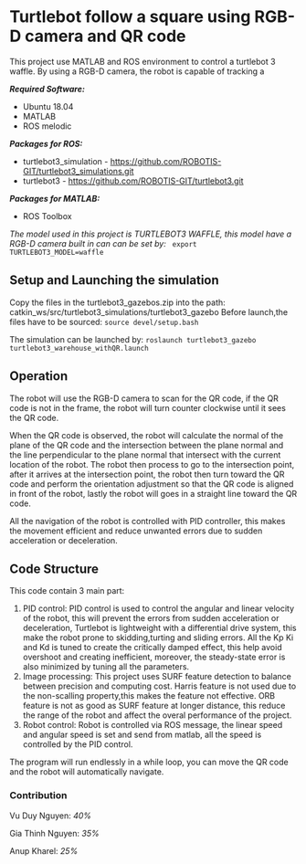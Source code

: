 # Turtlebot follow a square using RGB-D camera and QR code

This project use MATLAB and ROS environment to control a turtlebot 3 waffle. By using a RGB-D camera, the robot is capable of tracking a 

<b> <i>Required Software: </i></b>
- Ubuntu 18.04
- MATLAB
- ROS melodic

<b> <i>Packages for ROS: </i></b>
  - turtlebot3_simulation -  https://github.com/ROBOTIS-GIT/turtlebot3_simulations.git
  - turtlebot3 - https://github.com/ROBOTIS-GIT/turtlebot3.git

<b> <i>Packages for MATLAB: </i></b>
  - ROS Toolbox

<i>The model used in this project is TURTLEBOT3 WAFFLE, this model have a RGB-D camera built in can can be set by: </i>
<code> export TURTLEBOT3_MODEL=waffle </code>

<h2><b>Setup and Launching the simulation</b></h2>
Copy the files in the turtlebot3_gazebos.zip into the path: catkin_ws/src/turtlebot3_simulations/turtlebot3_gazebo
Before launch,the files have to be sourced:
<code>source devel/setup.bash</code>

The simulation can be launched by:
<code>roslaunch turtlebot3_gazebo turtlebot3_warehouse_withQR.launch</code>
<h2><b> Operation </b></h2> 
The robot will use the RGB-D camera to scan for the QR code, if the QR code is not in the frame, the robot will turn counter clockwise until it sees the QR code.

When the QR code is observed, the robot will calculate the normal of the plane of the QR code and the intersection between the plane normal and the line perpendicular to the plane normal that intersect with the current location of the robot.
The robot then process to go to the intersection point, after it arrives at the intersection point, the robot then turn toward the QR code and perform the orientation adjustment so that the QR code is aligned in front of the robot, lastly the robot will goes in a straight line toward the QR code.

All the navigation of the robot is controlled with PID controller, this makes the movement efficient and reduce unwanted errors due to sudden acceleration or deceleration.

## Code Structure
This code contain 3 main part:
1. PID control: PID control is used to control the angular and linear velocity of the robot, this will prevent the errors from sudden acceleration or deceleration, Turtlebot is lightweight with a differential drive system, this make the robot prone to skidding,turting and sliding errors. All the Kp Ki and Kd is tuned to create the critically damped effect, this help avoid overshoot and creating inefficient, moreover, the steady-state error is also minimized by tuning all the parameters.
2. Image processing: This project uses SURF feature detection to balance between precision and computing cost. Harris feature is not used due to the non-scalling property,this makes the feature not effective. ORB feature is not as good as SURF feature at longer distance, this reduce the range of the robot and affect the overal performance of the project. 
3. Robot control: Robot is controlled via ROS message, the linear speed and angular speed is set and send from matlab, all the speed is controlled by the PID control.

The program will run endlessly in a while loop, you can move the QR code and the robot will automatically navigate.
### Contribution
Vu Duy Nguyen: *40%*

Gia Thinh Nguyen: *35%*

Anup Kharel: *25%*
